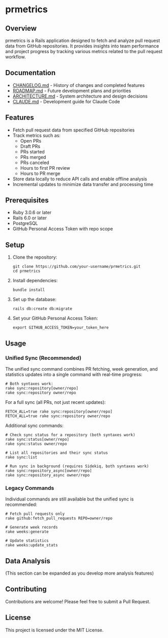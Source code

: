 # prmetrics

## Overview

prmetrics is a Rails application designed to fetch and analyze pull request data from GitHub repositories. It provides insights into team performance and project progress by tracking various metrics related to the pull request workflow.

## Documentation

- [CHANGELOG.md](CHANGELOG.md) - History of changes and completed features
- [ROADMAP.md](ROADMAP.md) - Future development plans and priorities
- [ARCHITECTURE.md](ARCHITECTURE.md) - System architecture and design decisions
- [CLAUDE.md](CLAUDE.md) - Development guide for Claude Code

## Features

- Fetch pull request data from specified GitHub repositories
- Track metrics such as:
  - Open PRs
  - Draft PRs
  - PRs started
  - PRs merged
  - PRs canceled
  - Hours to first PR review
  - Hours to PR merge
- Store data locally to reduce API calls and enable offline analysis
- Incremental updates to minimize data transfer and processing time

## Prerequisites

- Ruby 3.0.6 or later
- Rails 6.0 or later
- PostgreSQL
- GitHub Personal Access Token with repo scope

## Setup

1. Clone the repository:
   ```
   git clone https://github.com/your-username/prmetrics.git
   cd prmetrics
   ```

2. Install dependencies:
   ```
   bundle install
   ```

3. Set up the database:
   ```
   rails db:create db:migrate
   ```

4. Set your GitHub Personal Access Token:
   ```
   export GITHUB_ACCESS_TOKEN=your_token_here
   ```

## Usage

### Unified Sync (Recommended)

The unified sync command combines PR fetching, week generation, and statistics updates into a single command with real-time progress:

```
# Both syntaxes work:
rake sync:repository[owner/repo]
rake sync:repository owner/repo
```

For a full sync (all PRs, not just recent updates):

```
FETCH_ALL=true rake sync:repository[owner/repo]
FETCH_ALL=true rake sync:repository owner/repo
```

Additional sync commands:

```
# Check sync status for a repository (both syntaxes work)
rake sync:status[owner/repo]
rake sync:status owner/repo

# List all repositories and their sync status
rake sync:list

# Run sync in background (requires Sidekiq, both syntaxes work)
rake sync:repository_async[owner/repo]
rake sync:repository_async owner/repo
```

### Legacy Commands

Individual commands are still available but the unified sync is recommended:

```
# Fetch pull requests only
rake github:fetch_pull_requests REPO=owner/repo

# Generate week records
rake weeks:generate

# Update statistics
rake weeks:update_stats
```

## Data Analysis

(This section can be expanded as you develop more analysis features)

## Contributing

Contributions are welcome! Please feel free to submit a Pull Request.

## License

This project is licensed under the MIT License.
